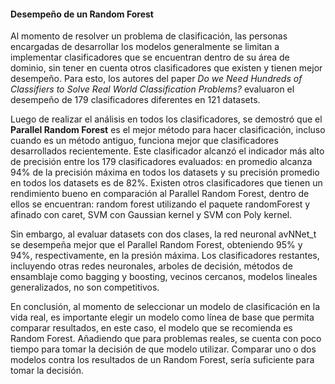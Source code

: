 #### Desempeño de un Random Forest

Al momento de resolver un problema de clasificación, las personas encargadas de desarrollar los modelos generalmente se limitan a implementar clasificadores que se encuentran dentro de su área de dominio, sin tener en cuenta otros clasificadores que existen y tienen mejor desempeño. Para esto, los autores del paper *Do we Need Hundreds of Classifiers to Solve Real World Classification Problems?* evaluaron el desempeño de 179 clasificadores diferentes en 121 datasets.

Luego de realizar el análisis en todos los clasificadores, se demostró que el **Parallel Random Forest** es el mejor método para hacer clasificación, incluso cuando es un método antiguo, funciona mejor que clasificadores desarrollados recientemente. Este clasificador alcanzó el indicador más alto de precisión entre los 179 clasificadores evaluados: en promedio alcanza 94% de la precisión máxima en todos los datasets y su precisión promedio en todos los datasets es de 82%. Existen otros clasificadores que tienen un rendimiento bueno en comparación al Parallel Random Forest, dentro de ellos se encuentran: random forest utilizando el paquete randomForest y afinado con caret, SVM con Gaussian kernel y SVM con Poly kernel.

Sin embargo, al evaluar datasets con dos clases, la red neuronal avNNet_t se desempeña mejor que el Parallel Random Forest, obteniendo 95% y 94%, respectivamente, en la presión máxima. Los clasificadores restantes, incluyendo otras redes neuronales, arboles de decisión, métodos de ensamblaje como bagging y boosting, vecinos cercanos, modelos lineales generalizados, no son competitivos.

En conclusión, al momento de seleccionar un modelo de clasificación en la vida real, es importante elegir un modelo como línea de base que permita comparar resultados, en este caso, el modelo que se recomienda es Random Forest. Añadiendo que para problemas reales, se cuenta con poco tiempo para tomar la decisión de que modelo utilizar. Comparar uno o dos modelos contra los resultados de un Random Forest, sería suficiente para tomar la decisión. 
